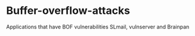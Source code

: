 # Buffer-overflow-attacks
Applications that have BOF vulnerabilities SLmail, vulnserver and Brainpan
